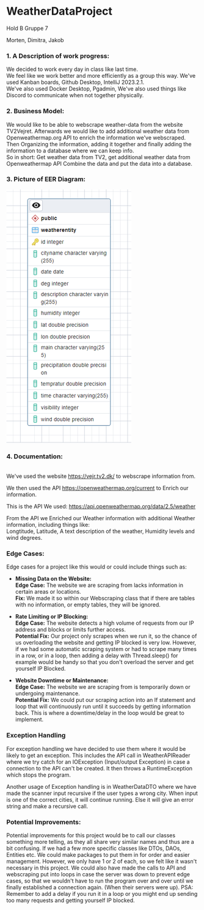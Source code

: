 # WeatherDataProject
Hold B Gruppe 7

Morten, Dimitra, Jakob


**<h3>1. A Description of work progress:</h3>**

We decided to work every day in class like last time. <br>
We feel like we work better and more efficiently as a group this way.
We've used Kanban boards, Github Desktop, IntelliJ 2023.2.1.<br>
We've also used Docker Desktop, Pgadmin, 
We've also used things like Discord to communicate when not together physically.



**<h3>2. Business Model:</h3>**

We would like to be able to webscrape weather-data from the website TV2Vejret.
Afterwards we would like to add additional weather data from Openweathermap.org API to 
enrich the information we've webscraped. Then Organizing the information, adding it together and finally adding
the information to a database where we can keep info. <br>
So in short: Get weather data from TV2, get additional weather data from Openweathermap API
Combine the data and put the data into a database.



**<h3>3. Picture of EER Diagram:</h3>**

![Example Image](assets/img.png)


**<h3>4. Documentation: </h3><br>**
We've used the website https://vejr.tv2.dk/ to webscrape information from. <br>

We then used the API https://openweathermap.org/current to Enrich our information. <br>

This is the API We used: https://api.openweathermap.org/data/2.5/weather 

From the API we Enriched our Weather information with additional Weather information, including
things like: <br>  Longtitude, Latitude, A text description of the weather, Humidity levels and wind degrees.


<h3>Edge Cases:</h3>

Edge cases for a project like this would or could include things such as: <br>


- **Missing Data on the Website: <br>**
**Edge Case:** The website we are scraping from lacks information in certain areas or locations. <br>
**Fix:** We made it so within our Webscraping class that if there are tables with no information, or empty tables, they will be ignored.


- **Rate Limiting or IP Blocking:** <br>
**Edge Case:** The website detects a high volume of requests from our IP address and blocks or limits further access. <br>
**Potential Fix:** Our project only scrapes when we run it, so the chance of us overloading the website and getting IP blocked is very low.
However, if we had some automatic scraping system or had to scrape many times in a row, or in a loop, then adding a delay with Thread.sleep() for example would be handy
so that you don't overload the server and get yourself IP Blocked.


- **Website Downtime or Maintenance:** <br>
  **Edge Case:** The website we are scraping from is temporarily down or undergoing maintenance. <br>
  **Potential Fix:** We could put our scraping action into an If statement and loop that will continuously run until it succeeds by getting information back.
This is where a downtime/delay in the loop would be great to implement.


**<h3> Exception Handling </h3>**
For exception handling we have decided to use them where it would be likely to get an exception.
This includes the API call in WeatherAPIReader where we try catch for an IOException (Input/output Exception) in case a connection to the API can't be created.
It then throws a RuntimeException which stops the program.

Another usage of Exception handling is in WeatherDataDTO where we have made the scanner input recursive if the user types a wrong city.
When input is one of the correct cities, it will continue running. Else it will give an error string and make a recursive call.



**<h3> Potential Improvements:</h3>**
Potential improvements for this project would be to call our classes something more telling, as they all share very similar names and thus are a bit confusing.
If we had a few more specific classes like DTOs, DAOs, Entities etc. We could make packages to put them in for order and easier management.
However, we only have 1 or 2 of each, so we felt like it wasn't necessary in this project.
We could also have made the calls to API and webscraping put into loops in case the server was down to prevent edge cases, so that we wouldn't have to run the program over and over until we finally established a connection again. (When their servers were up).
PSA: Remember to add a delay if you run it in a loop or you might end up sending too many requests and getting yourself IP blocked. 
